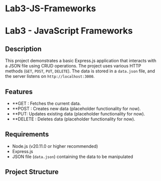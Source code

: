 # Lab3-JS-Frameworks

# Lab3 - JavaScript Frameworks

## Description
This project demonstrates a basic Express.js application that interacts with a JSON file using CRUD operations. The project uses various HTTP methods (`GET`, `POST`, `PUT`, `DELETE`). The data is stored in a `data.json` file, and the server listens on `http://localhost:3000`.

## Features
- **GET : Fetches the current data.
- **POST : Creates new data (placeholder functionality for now).
- **PUT: Updates existing data (placeholder functionality for now).
- **DELETE : Deletes data (placeholder functionality for now).

## Requirements
- Node.js (v20.11.0 or higher recommended)
- Express.js
- JSON file (`data.json`) containing the data to be manipulated

## Project Structure

